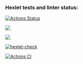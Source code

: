 ### Hexlet tests and linter status:

[![Actions Status](https://github.com/eugene4ik/frontend-project-46/actions/workflows/hexlet-check.yml/badge.svg)](https://github.com/eugene4ik/frontend-project-46/actions)

<a href="https://codeclimate.com/github/eugene4ik/frontend-project-46/maintainability"><img src="https://api.codeclimate.com/v1/badges/cbf15ae27ca85b55dfaa/maintainability" /></a>

<a href="https://codeclimate.com/github/eugene4ik/frontend-project-46/test_coverage"><img src="https://api.codeclimate.com/v1/badges/cbf15ae27ca85b55dfaa/test_coverage" /></a>

[![hexlet-check](https://github.com/eugene4ik/frontend-project-46/actions/workflows/hexlet-check.yml/badge.svg)](https://github.com/eugene4ik/frontend-project-46/actions/workflows/hexlet-check.yml)

[![Actions CI](https://github.com/eugene4ik/frontend-project-46/actions/workflows/actions.yml/badge.svg)](https://github.com/eugene4ik/frontend-project-46/actions/workflows/actions.yml)
